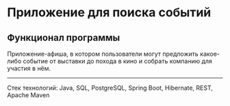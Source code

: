 # Приложение для поиска событий

## Функционал программы
Приложение-афиша, в котором пользователи
могут предложить какое-либо событие от выставки до похода в кино и собрать компанию
для участия в нём.

--------
Стек технологий: Java, SQL, PostgreSQL, Spring Boot, Hibernate, REST, Apache Maven
